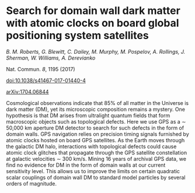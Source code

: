 # Search for domain wall dark matter with atomic clocks on board global positioning system satellites

_B. M. Roberts, G. Blewitt, C. Dailey, M. Murphy, M. Pospelov, A. Rollings, J. Sherman, W. Williams, A. Derevianko_

Nat. Commun. *8*, 1195 (2017)

[doi:10.1038/s41467-017-01440-4](http://dx.doi.org/10.1038/s41467-017-01440-4)

[arXiv:1704.06844](http://arxiv.org/abs/1704.06844)


Cosmological observations indicate that 85% of all matter in the Universe is dark matter (DM), yet its microscopic composition remains a mystery. One hypothesis is that DM arises from ultralight quantum fields that form macroscopic objects such as topological defects. Here we use GPS as a $\sim$ 50,000 km aperture DM detector to search for such defects in the form of domain walls. GPS navigation relies on precision timing signals furnished by atomic clocks hosted on board GPS satellites. As the Earth moves through the galactic DM halo, interactions with topological defects could cause atomic clock glitches that propagate through the GPS satellite constellation at galactic velocities $\sim$ 300 km/s. Mining 16 years of archival GPS data, we find no evidence for DM in the form of domain walls at our current sensitivity level. This allows us to improve the limits on certain quadratic scalar couplings of domain wall DM to standard model particles by several orders of magnitude.


